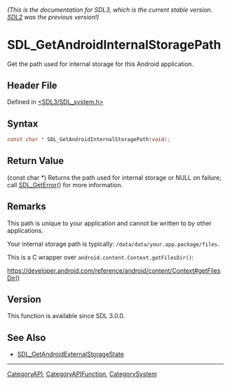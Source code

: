 ###### (This is the documentation for SDL3, which is the current stable version. [SDL2](https://wiki.libsdl.org/SDL2/) was the previous version!)
# SDL_GetAndroidInternalStoragePath

Get the path used for internal storage for this Android application.

## Header File

Defined in [<SDL3/SDL_system.h>](https://github.com/libsdl-org/SDL/blob/main/include/SDL3/SDL_system.h)

## Syntax

```c
const char * SDL_GetAndroidInternalStoragePath(void);
```

## Return Value

(const char *) Returns the path used for internal storage or NULL on
failure; call [SDL_GetError](SDL_GetError)() for more information.

## Remarks

This path is unique to your application and cannot be written to by other
applications.

Your internal storage path is typically:
`/data/data/your.app.package/files`.

This is a C wrapper over `android.content.Context.getFilesDir()`:

https://developer.android.com/reference/android/content/Context#getFilesDir()

## Version

This function is available since SDL 3.0.0.

## See Also

- [SDL_GetAndroidExternalStorageState](SDL_GetAndroidExternalStorageState)

----
[CategoryAPI](CategoryAPI), [CategoryAPIFunction](CategoryAPIFunction), [CategorySystem](CategorySystem)

